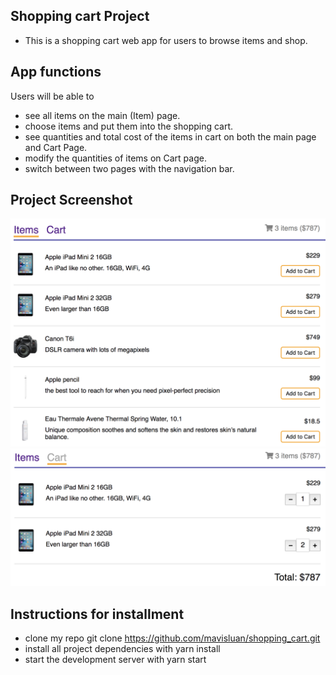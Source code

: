 ## Shopping cart Project

- This is a shopping cart web app for users to browse items and shop. 


## App functions

Users will be able to 

- see all items on the main (Item) page. 
- choose items and put them into the shopping cart.
- see quantities and total cost of the items in cart on both the main page and Cart Page.
- modify the quantities of items on Cart page.
- switch between two pages with the navigation bar. 


## Project Screenshot 

![](src/icons/items-page.png )
![](src/icons/cart-page.png )


## Instructions for installment

- clone my repo git clone https://github.com/mavisluan/shopping_cart.git
- install all project dependencies with yarn install
- start the development server with yarn start

